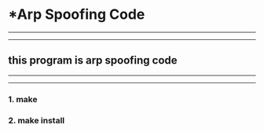 # *Arp Spoofing Code 
---
---
## this program is arp spoofing code
---
---
### 1. make
### 2. make install


